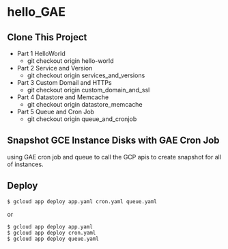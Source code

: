 # hello_GAE

## Clone This Project
- Part 1 HelloWorld
  - git checkout origin hello-world
- Part 2 Service and Version
  - git checkout origin services_and_versions
- Part 3 Custom Domail and HTTPs
  - git checkout origin custom_domain_and_ssl
- Part 4 Datastore and Memcache
  - git checkout origin datastore_memcache
- Part 5 Queue and Cron Job
  - git checkout origin queue_and_cronjob

## Snapshot GCE Instance Disks with GAE Cron Job
using GAE cron job and queue to call the GCP apis to create snapshot for all of instances.

## Deploy
```
$ gcloud app deploy app.yaml cron.yaml queue.yaml
```
or
```
$ gcloud app deploy app.yaml
$ gcloud app deploy cron.yaml
$ gcloud app deploy queue.yaml
```
